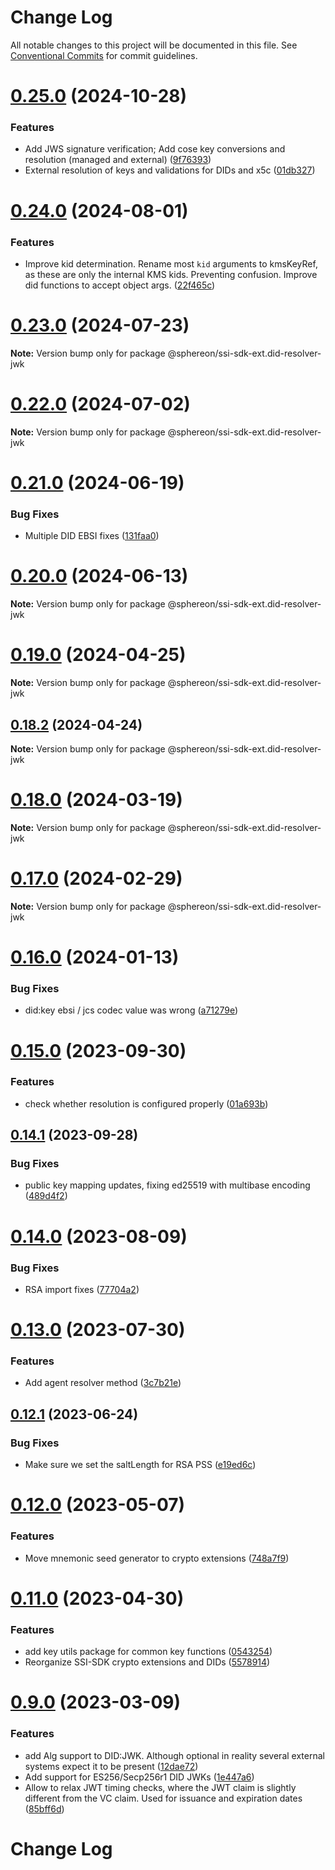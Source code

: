 # Change Log

All notable changes to this project will be documented in this file.
See [Conventional Commits](https://conventionalcommits.org) for commit guidelines.

# [0.25.0](https://github.com/Sphereon-OpenSource/ssi-sdk-crypto-extensions/compare/v0.24.0...v0.25.0) (2024-10-28)

### Features

- Add JWS signature verification; Add cose key conversions and resolution (managed and external) ([9f76393](https://github.com/Sphereon-OpenSource/ssi-sdk-crypto-extensions/commit/9f7639322d825bd7ec0a276adfb6ab4a934fc571))
- External resolution of keys and validations for DIDs and x5c ([01db327](https://github.com/Sphereon-OpenSource/ssi-sdk-crypto-extensions/commit/01db32715f7e7a95b57e07c23b7f3cc5b6ffa578))

# [0.24.0](https://github.com/Sphereon-OpenSource/ssi-sdk-crypto-extensions/compare/v0.23.0...v0.24.0) (2024-08-01)

### Features

- Improve kid determination. Rename most `kid` arguments to kmsKeyRef, as these are only the internal KMS kids. Preventing confusion. Improve did functions to accept object args. ([22f465c](https://github.com/Sphereon-OpenSource/ssi-sdk-crypto-extensions/commit/22f465c9b7bfc5b5f628557c6a0631ae5817d444))

# [0.23.0](https://github.com/Sphereon-OpenSource/ssi-sdk-crypto-extensions/compare/v0.22.0...v0.23.0) (2024-07-23)

**Note:** Version bump only for package @sphereon/ssi-sdk-ext.did-resolver-jwk

# [0.22.0](https://github.com/Sphereon-OpenSource/ssi-sdk-crypto-extensions/compare/v0.21.0...v0.22.0) (2024-07-02)

**Note:** Version bump only for package @sphereon/ssi-sdk-ext.did-resolver-jwk

# [0.21.0](https://github.com/Sphereon-OpenSource/ssi-sdk-crypto-extensions/compare/v0.20.0...v0.21.0) (2024-06-19)

### Bug Fixes

- Multiple DID EBSI fixes ([131faa0](https://github.com/Sphereon-OpenSource/ssi-sdk-crypto-extensions/commit/131faa0b583063cb3d8d5e77a33f337a23b90536))

# [0.20.0](https://github.com/Sphereon-OpenSource/ssi-sdk-crypto-extensions/compare/v0.19.0...v0.20.0) (2024-06-13)

**Note:** Version bump only for package @sphereon/ssi-sdk-ext.did-resolver-jwk

# [0.19.0](https://github.com/Sphereon-OpenSource/ssi-sdk-crypto-extensions/compare/v0.18.2...v0.19.0) (2024-04-25)

**Note:** Version bump only for package @sphereon/ssi-sdk-ext.did-resolver-jwk

## [0.18.2](https://github.com/Sphereon-OpenSource/ssi-sdk-crypto-extensions/compare/v0.18.1...v0.18.2) (2024-04-24)

**Note:** Version bump only for package @sphereon/ssi-sdk-ext.did-resolver-jwk

# [0.18.0](https://github.com/Sphereon-OpenSource/ssi-sdk-crypto-extensions/compare/v0.17.0...v0.18.0) (2024-03-19)

**Note:** Version bump only for package @sphereon/ssi-sdk-ext.did-resolver-jwk

# [0.17.0](https://github.com/Sphereon-OpenSource/ssi-sdk-crypto-extensions/compare/v0.16.0...v0.17.0) (2024-02-29)

**Note:** Version bump only for package @sphereon/ssi-sdk-ext.did-resolver-jwk

# [0.16.0](https://github.com/Sphereon-OpenSource/ssi-sdk-crypto-extensions/compare/v0.15.0...v0.16.0) (2024-01-13)

### Bug Fixes

- did:key ebsi / jcs codec value was wrong ([a71279e](https://github.com/Sphereon-OpenSource/ssi-sdk-crypto-extensions/commit/a71279e3b79bff4add9fa4c889459264419accc6))

# [0.15.0](https://github.com/Sphereon-OpenSource/ssi-sdk-crypto-extensions/compare/v0.14.1...v0.15.0) (2023-09-30)

### Features

- check whether resolution is configured properly ([01a693b](https://github.com/Sphereon-OpenSource/ssi-sdk-crypto-extensions/commit/01a693b94cd612826312168973caf15b0441ebf0))

## [0.14.1](https://github.com/Sphereon-OpenSource/ssi-sdk-crypto-extensions/compare/v0.14.0...v0.14.1) (2023-09-28)

### Bug Fixes

- public key mapping updates, fixing ed25519 with multibase encoding ([489d4f2](https://github.com/Sphereon-OpenSource/ssi-sdk-crypto-extensions/commit/489d4f20e0f354eb50b1a16a91472d4e85588113))

# [0.14.0](https://github.com/Sphereon-OpenSource/ssi-sdk-crypto-extensions/compare/v0.13.0...v0.14.0) (2023-08-09)

### Bug Fixes

- RSA import fixes ([77704a2](https://github.com/Sphereon-OpenSource/ssi-sdk-crypto-extensions/commit/77704a2064e1c1d3ffc23e580ddbb36063fc70ae))

# [0.13.0](https://github.com/Sphereon-OpenSource/ssi-sdk-crypto-extensions/compare/v0.12.1...v0.13.0) (2023-07-30)

### Features

- Add agent resolver method ([3c7b21e](https://github.com/Sphereon-OpenSource/ssi-sdk-crypto-extensions/commit/3c7b21e13538fac64581c0c73d0450ef6e9b56f0))

## [0.12.1](https://github.com/Sphereon-OpenSource/ssi-sdk-crypto-extensions/compare/v0.12.0...v0.12.1) (2023-06-24)

### Bug Fixes

- Make sure we set the saltLength for RSA PSS ([e19ed6c](https://github.com/Sphereon-OpenSource/ssi-sdk-crypto-extensions/commit/e19ed6c3a7b8454e8074111d33fc59a9c6bcc611))

# [0.12.0](https://github.com/Sphereon-OpenSource/ssi-sdk-crypto-extensions/compare/v0.11.0...v0.12.0) (2023-05-07)

### Features

- Move mnemonic seed generator to crypto extensions ([748a7f9](https://github.com/Sphereon-OpenSource/ssi-sdk-crypto-extensions/commit/748a7f962d563c60aa543c0c6900aa0c0daea42d))

# [0.11.0](https://github.com/Sphereon-OpenSource/ssi-sdk-crypto-extensions/compare/v0.10.2...v0.11.0) (2023-04-30)

### Features

- add key utils package for common key functions ([0543254](https://github.com/Sphereon-OpenSource/ssi-sdk-crypto-extensions/commit/0543254d14b4ba54adeeab944315db5ba6221d47))
- Reorganize SSI-SDK crypto extensions and DIDs ([5578914](https://github.com/Sphereon-OpenSource/ssi-sdk-crypto-extensions/commit/55789146f48b31e8efdd64afa464a42779a2137b))

# [0.9.0](https://github.com/Sphereon-OpenSource/ssi-sdk/compare/v0.8.0...v0.9.0) (2023-03-09)

### Features

- add Alg support to DID:JWK. Although optional in reality several external systems expect it to be present ([12dae72](https://github.com/Sphereon-OpenSource/ssi-sdk/commit/12dae72860fd0dc00e96a8121b136c2195843388))
- Add support for ES256/Secp256r1 DID JWKs ([1e447a6](https://github.com/Sphereon-OpenSource/ssi-sdk/commit/1e447a6fedab92549d8848a13212e9dd8c75274a))
- Allow to relax JWT timing checks, where the JWT claim is slightly different from the VC claim. Used for issuance and expiration dates ([85bff6d](https://github.com/Sphereon-OpenSource/ssi-sdk/commit/85bff6da21dea5d8f636ea1f55b41be00b18b002))

# Change Log
